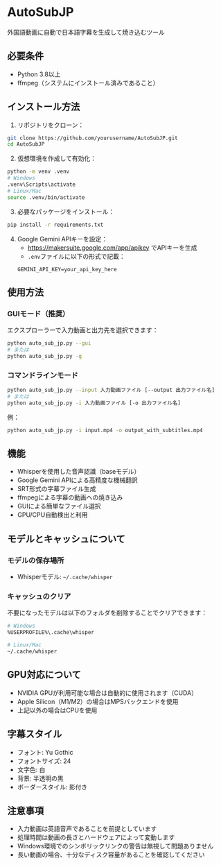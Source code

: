 # AutoSubJP

外国語動画に自動で日本語字幕を生成して焼き込むツール

## 必要条件

- Python 3.8以上
- ffmpeg（システムにインストール済みであること）

## インストール方法

1. リポジトリをクローン：
```bash
git clone https://github.com/yourusername/AutoSubJP.git
cd AutoSubJP
```

2. 仮想環境を作成して有効化：
```bash
python -m venv .venv
# Windows
.venv\Scripts\activate
# Linux/Mac
source .venv/bin/activate
```

3. 必要なパッケージをインストール：
```bash
pip install -r requirements.txt
```

4. Google Gemini APIキーを設定：
   - https://makersuite.google.com/app/apikey でAPIキーを生成
   - `.env`ファイルに以下の形式で記載：
   ```
   GEMINI_API_KEY=your_api_key_here
   ```

## 使用方法

### GUIモード（推奨）

エクスプローラーで入力動画と出力先を選択できます：
```bash
python auto_sub_jp.py --gui
# または
python auto_sub_jp.py -g
```

### コマンドラインモード

```bash
python auto_sub_jp.py --input 入力動画ファイル [--output 出力ファイル名]
# または
python auto_sub_jp.py -i 入力動画ファイル [-o 出力ファイル名]
```

例：
```bash
python auto_sub_jp.py -i input.mp4 -o output_with_subtitles.mp4
```

## 機能

- Whisperを使用した音声認識（baseモデル）
- Google Gemini APIによる高精度な機械翻訳
- SRT形式の字幕ファイル生成
- ffmpegによる字幕の動画への焼き込み
- GUIによる簡単なファイル選択
- GPU/CPU自動検出と利用

## モデルとキャッシュについて

### モデルの保存場所
- Whisperモデル: `~/.cache/whisper`

### キャッシュのクリア
不要になったモデルは以下のフォルダを削除することでクリアできます：
```bash
# Windows
%USERPROFILE%\.cache\whisper

# Linux/Mac
~/.cache/whisper
```

## GPU対応について

- NVIDIA GPUが利用可能な場合は自動的に使用されます（CUDA）
- Apple Silicon（M1/M2）の場合はMPSバックエンドを使用
- 上記以外の場合はCPUを使用

## 字幕スタイル

- フォント: Yu Gothic
- フォントサイズ: 24
- 文字色: 白
- 背景: 半透明の黒
- ボーダースタイル: 影付き

## 注意事項

- 入力動画は英語音声であることを前提としています
- 処理時間は動画の長さとハードウェアによって変動します
- Windows環境でのシンボリックリンクの警告は無視して問題ありません
- 長い動画の場合、十分なディスク容量があることを確認してください
